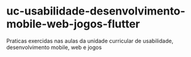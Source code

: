 # uc-usabilidade-desenvolvimento-mobile-web-jogos-flutter
Praticas exercidas nas aulas da unidade curricular de usabilidade, desenvolvimento mobile, web e jogos

